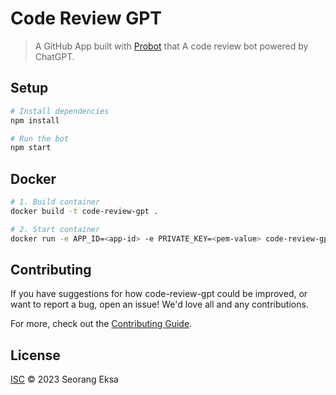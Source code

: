 # Code Review GPT

> A GitHub App built with [Probot](https://github.com/probot/probot) that A code review bot powered by ChatGPT.

## Setup

```sh
# Install dependencies
npm install

# Run the bot
npm start
```

## Docker

```sh
# 1. Build container
docker build -t code-review-gpt .

# 2. Start container
docker run -e APP_ID=<app-id> -e PRIVATE_KEY=<pem-value> code-review-gpt
```

## Contributing

If you have suggestions for how code-review-gpt could be improved, or want to report a bug, open an issue! We'd love all and any contributions.

For more, check out the [Contributing Guide](CONTRIBUTING.md).

## License

[ISC](LICENSE) © 2023 Seorang Eksa
